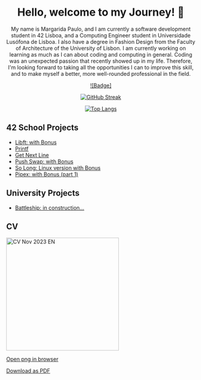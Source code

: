   
<h1 align="center">Hello, welcome to my Journey! 👋</h1>

<div align="center">

  My name is Margarida Paulo, and I am currently a software development student in 42 Lisboa, and a Computing Engineer student in Universidade Lusófona de Lisboa. I also have a degree in Fashion Design from the Faculty of Architecture of the University of Lisbon. I am currently working on learning as much as I can about coding and computing in general.
Coding was an unexpected passion that recently showed up in my life. Therefore, I'm looking forward to taking all the opportunities I can to improve this skill, and to make myself a better, more well-rounded professional in the field.

[![Badge]](https://ionicabizau.github.io/github-profile-languages/api.html?margarida-paulo)

[![GitHub Streak](https://streak-stats.demolab.com?user=margarida-paulo&theme=radical&hide_border=true&date_format=j%20M%5B%20Y%5D&exclude_days=Sun%2CSat)](https://git.io/streak-stats)

[![Top Langs](https://github-readme-stats.vercel.app/api/top-langs/?username=margarida-paulo&layout=pie&theme=radical&langs_count=5&hide=makefile)](https://github.com/anuraghazra/github-readme-stats)
</div>

## 42 School Projects

- [Libft: with Bonus](https://github.com/margarida-paulo/Libft)
- [Printf](https://github.com/margarida-paulo/Printf)
- [Get Next Line](https://github.com/margarida-paulo/GetNextLine)
- [Push Swap: with Bonus](https://github.com/margarida-paulo/Push-Swap-with-Checker)
- [So Long: Linux version with Bonus](https://github.com/margarida-paulo/So_Long_Linux_Enemies)
- [Pipex: with Bonus (part 1)](https://github.com/margarida-paulo/Pipex)

## University Projects

- [Battleship: in construction…](https://github.com/margarida-paulo/Battleship)




## CV

<img width="300" alt="CV Nov 2023 EN" src="https://github.com/margarida-paulo/margarida-paulo/assets/63985525/fd3a540a-8887-4773-93e6-fefb3f6e234d">

[Open png in browser](https://user-images.githubusercontent.com/63985525/284259509-fd3a540a-8887-4773-93e6-fefb3f6e234d.png)

[Download as PDF](https://github.com/margarida-paulo/margarida-paulo/files/13413733/CV.NOV2023.EN.pdf)

<!--
**margarida-paulo/margarida-paulo** is a ✨ _special_ ✨ repository because its `README.md` (this file) appears on your GitHub profile.

Here are some ideas to get you started:

- 🔭 I’m currently working on ...
- 🌱 I’m currently learning ...
- 👯 I’m looking to collaborate on ...
- 🤔 I’m looking for help with ...
- 💬 Ask me about ...
- 📫 How to reach me: ...
- 😄 Pronouns: ...
- ⚡ Fun fact: ...
-->
